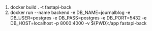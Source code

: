 1. docker build . -t fastapi-back
2. docker run --name backend -e DB_NAME=journalblog -e DB_USER=postgres -e DB_PASS=postgres -e DB_PORT=5432 -e DB_HOST=localhost -p 8000:4000 -v ${PWD}:/app fastapi-back